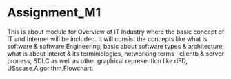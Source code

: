 # Assignment_M1
This is about module for Overview of IT Industry where the basic concept of IT and Internet will be included. It will consist the concepts like what is software & software Engineering, basic about software types & architecture, what is about interet & its terminiologies, networking terms : clientb & server process, SDLC as well as other graphical represention like dFD, USscase,Algorithm,Flowchart.
